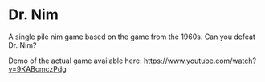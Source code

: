 # Dr. Nim
A single pile nim game based on the game from the 1960s. Can you defeat Dr. Nim?

Demo of the actual game available here: https://www.youtube.com/watch?v=9KABcmczPdg
